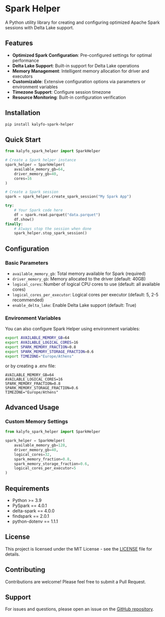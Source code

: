 # Spark Helper

A Python utility library for creating and configuring optimized Apache Spark sessions with Delta Lake support.

## Features

- **Optimized Spark Configuration**: Pre-configured settings for optimal performance
- **Delta Lake Support**: Built-in support for Delta Lake operations
- **Memory Management**: Intelligent memory allocation for driver and executors
- **Customizable**: Extensive configuration options via parameters or environment variables
- **Timezone Support**: Configure session timezone
- **Resource Monitoring**: Built-in configuration verification

## Installation

```bash
pip install kalyfo-spark-helper
```

## Quick Start

```python
from kalyfo_spark_helper import SparkHelper

# Create a Spark helper instance
spark_helper = SparkHelper(
    available_memory_gb=64,
    driver_memory_gb=40,
    cores=16
)

# Create a Spark session
spark = spark_helper.create_spark_session("My Spark App")

try:
    # Your Spark code here
    df = spark.read.parquet("data.parquet")
    df.show()
finally:
    # Always stop the session when done
    spark_helper.stop_spark_session()
```

## Configuration

### Basic Parameters

- `available_memory_gb`: Total memory available for Spark (required)
- `driver_memory_gb`: Memory allocated to the driver (default: 40GB)
- `logical_cores`: Number of logical CPU cores to use (default: all available cores)
- `logical_cores_per_executor`: Logical cores per executor (default: 5, 2-5 recommended)
- `enable_delta_lake`: Enable Delta Lake support (default: True)

### Environment Variables

You can also configure Spark Helper using environment variables:

```bash
export AVAILABLE_MEMORY_GB=64
export AVAILABLE_LOGICAL_CORES=16
export SPARK_MEMORY_FRACTION=0.8
export SPARK_MEMORY_STORAGE_FRACTION=0.6
export TIMEZONE="Europe/Athens"
```

or by creating a .env file:

```
AVAILABLE_MEMORY_GB=64
AVAILABLE_LOGICAL_CORES=16
SPARK_MEMORY_FRACTION=0.8
SPARK_MEMORY_STORAGE_FRACTION=0.6
TIMEZONE="Europe/Athens"
```

## Advanced Usage

### Custom Memory Settings

```python
from kalyfo_spark_helper import SparkHelper

spark_helper = SparkHelper(
    available_memory_gb=128,
    driver_memory_gb=40,
    logical_cores=32,
    spark_memory_fraction=0.8,
    spark_memory_storage_fraction=0.6,
    logical_cores_per_executor=5
)
```

## Requirements

- Python >= 3.9
- PySpark == 4.0.1
- delta-spark == 4.0.0
- findspark == 2.0.1
- python-dotenv == 1.1.1

## License

This project is licensed under the MIT License - see the [LICENSE](LICENSE) file for details.

## Contributing

Contributions are welcome! Please feel free to submit a Pull Request.

## Support

For issues and questions, please open an issue on the [GitHub repository](https://github.com/konstantinoskalyfommatos/kalyfo-spark-helper/issues).